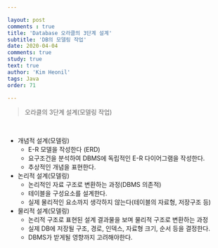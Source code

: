 ```yaml
---

layout: post
comments : true
title: 'Database 오라클의 3단계 설계'
subtitle: 'DB의 모델링 작업'
date: 2020-04-04
comments: true
study: true
text: true
author: 'Kim Heonil'
tags: Java
order: 71

---
```


> 오라클의 3단계 설계(모델링 작업)

<br>

- 개념적 설계(모델링)
  - E-R 모델을 작성한다 (ERD)
  - 요구조건을 분석하여 DBMS에 독립적인 E-R 다이어그램을 작성한다.
  - 추상적인 개념을 표현한다.
- 논리적 설계(모델링)
  - 논리적인 자료 구조로 변환하는 과정(DBMS 의존적)
  - 테이블을 구성요소를 설계한다.
  - 실제 물리적인 요소까지 생각하지 않는다(테이블의 자료형, 저장구조 등)
- 물리적 설계(모델링)
  - 논리적 구조로 표현된 설계 결과물을 보며 물리적 구조로 변환하는 과정
  - 실제 DB에 저장될 구조, 경로, 인덱스, 자료형 크기, 순서 등을 결정한다.
  - DBMS가 받게될 영향까지 고려해야한다.

<br>
<br>